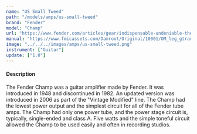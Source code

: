 ```yaml
---
name: "US Small Tweed"
path: "/models/amps/us-small-tweed"
brand: "Fender"
model: "Champ"
url: "https://www.fender.com/articles/gear/indispensable-undeniable-the-legacy-of-the-champ"
manual: "https://www.fmicassets.com/Damroot/Original/10001/OM_leg_gtramp_Champ.pdf"
image: "../../../images/amps/us-small-tweed.png"
instrument: ["Guitar"]
update: ["1.0"]
---
```

#### Description
The Fender Champ was a guitar amplifier made by Fender. It was introduced in 1948 and discontinued in 1982. An updated version was introduced in 2006 as part of the "Vintage Modified" line. The Champ had the lowest power output and the simplest circuit for all of the Fender tube amps. The Champ had only one power tube, and the power stage circuit is, typically, single-ended and class A. Five watts and the simple toneful circuit allowed the Champ to be used easily and often in recording studios. 